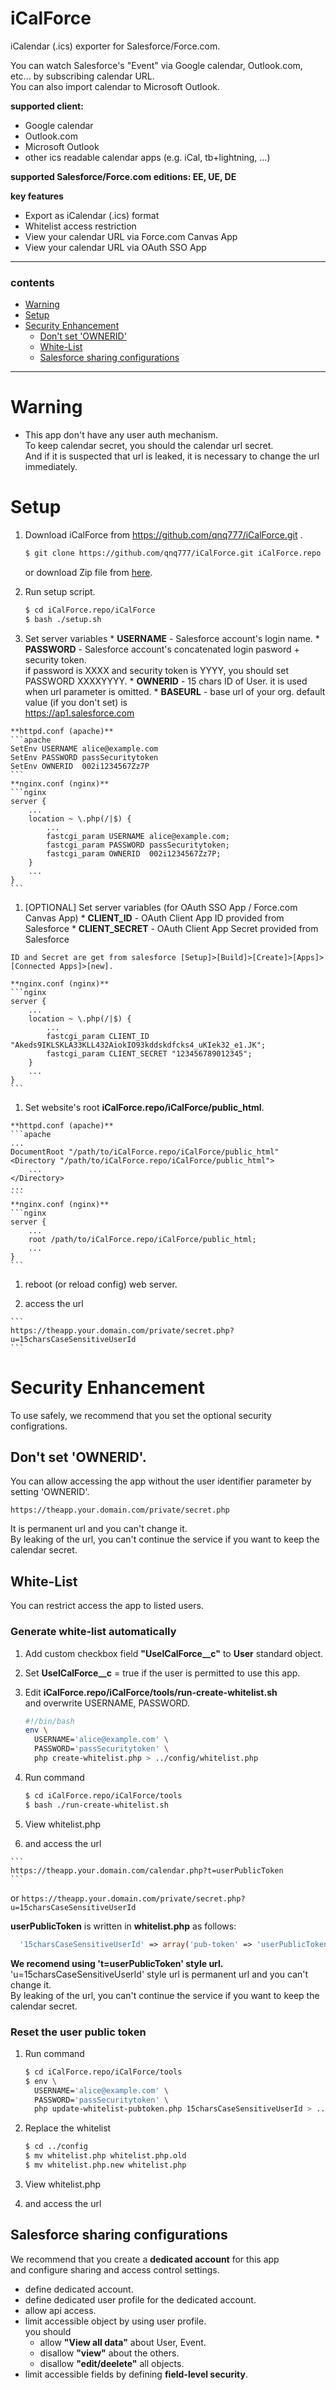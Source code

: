 iCalForce
=========

iCalendar (.ics) exporter for Salesforce/Force.com.  

You can watch Salesforce's "Event" via
Google calendar, Outlook.com, etc... by subscribing calendar URL.  
You can also import calendar to Microsoft Outlook.

**supported client:**
  * Google calendar
  * Outlook.com
  * Microsoft Outlook
  * other ics readable calendar apps (e.g. iCal, tb+lightning, ...)

**supported Salesforce/Force.com editions: EE, UE, DE**

**key features**
  * Export as iCalendar (.ics) format
  * Whitelist access restriction
  * View your calendar URL via Force.com Canvas App
  * View your calendar URL via OAuth SSO App

----
### contents
  * [Warning](#warning)
  * [Setup](#setup)
  * [Security Enhancement](#security-enhancement)
    * [Don't set 'OWNERID'](#dont-set-ownerid)
    * [White-List](#white-list)
    * [Salesforce sharing configurations](#salesforce-sharing-configurations)

----
# Warning
  * This app don't have any user auth mechanism.  
    To keep calendar secret, you should the calendar url secret.  
    And if it is suspected that url is leaked, it is necessary to change the url immediately.

# Setup

  1. Download iCalForce from https://github.com/qnq777/iCalForce.git .
     ```bash
     $ git clone https://github.com/qnq777/iCalForce.git iCalForce.repo
     ```
     or download Zip file from [here](https://github.com/qnq777/iCalForce/archive/master.zip).

  1. Run setup script.
     ```bash
     $ cd iCalForce.repo/iCalForce
     $ bash ./setup.sh
     ```
  1. Set server variables
    * **USERNAME** - Salesforce account's login name.
    * **PASSWORD** - Salesforce account's concatenated login pasword + security token.  
      if password is XXXX and security token is YYYY, you should set PASSWORD XXXXYYYY.
    * **OWNERID** - 15 chars ID of User. it is used when url parameter is omitted.
    * **BASEURL** - base url of your org. default value (if you don't set) is  
      https://ap1.salesforce.com

    **httpd.conf (apache)**
    ```apache
    SetEnv USERNAME alice@example.com
    SetEnv PASSWORD passSecuritytoken
    SetEnv OWNERID  002i1234567Zz7P
    ```
    **nginx.conf (nginx)**
    ```nginx
    server {
        ...
        location ~ \.php(/|$) {
            ...
            fastcgi_param USERNAME alice@example.com;
            fastcgi_param PASSWORD passSecuritytoken;
            fastcgi_param OWNERID  002i1234567Zz7P;
        }
        ...
    }
    ```
  1. [OPTIONAL] Set server variables (for OAuth SSO App / Force.com Canvas App)
    * **CLIENT_ID** - OAuth Client App ID provided from Salesforce
    * **CLIENT_SECRET** - OAuth Client App Secret provided from Salesforce
    
    ID and Secret are get from salesforce [Setup]>[Build]>[Create]>[Apps]>[Connected Apps]>[new].

    **nginx.conf (nginx)**
    ```nginx
    server {
        ...
        location ~ \.php(/|$) {
            ...
            fastcgi_param CLIENT_ID "Akeds9IKLSKLA33KLL432AiokIO93kddskdfcks4_uKIek32_e1.JK";
            fastcgi_param CLIENT_SECRET "123456789012345";
        }
        ...
    }
    ```

  1. Set website's root **iCalForce.repo/iCalForce/public_html**.

    **httpd.conf (apache)**
    ```apache
    ...
    DocumentRoot "/path/to/iCalForce.repo/iCalForce/public_html"
    <Directory "/path/to/iCalForce.repo/iCalForce/public_html">
        ...
    </Directory>
    ...
    ```
    **nginx.conf (nginx)**
    ```nginx
    server {
        ...
        root /path/to/iCalForce.repo/iCalForce/public_html;
        ...
    }
    ```

  1. reboot (or reload config) web server.

  1. access the url

    ```
    https://theapp.your.domain.com/private/secret.php?u=15charsCaseSensitiveUserId
    ```

# Security Enhancement

To use safely, we recommend that you set the optional security configrations.

## Don't set 'OWNERID'.

You can allow accessing the app without the user identifier parameter by setting 'OWNERID'.
```
https://theapp.your.domain.com/private/secret.php
```
It is permanent url and you can't change it.  
By leaking of the url, you can't continue the service if you want to keep the calendar secret.

## White-List

You can restrict access the app to listed users.

### Generate white-list automatically
  1. Add custom checkbox field **"UseICalForce__c"** to **User** standard object.
  
  1. Set **UseICalForce__c** = true if the user is permitted to use this app.

  1. Edit **iCalForce.repo/iCalForce/tools/run-create-whitelist.sh**  
     and overwrite USERNAME, PASSWORD.
     ```bash
     #!/bin/bash
     env \
       USERNAME='alice@example.com' \
       PASSWORD='passSecuritytoken' \
       php create-whitelist.php > ../config/whitelist.php
     ```

  1. Run command
     ```bash
     $ cd iCalForce.repo/iCalForce/tools
     $ bash ./run-create-whitelist.sh
     ```

  1. View whitelist.php

  1. and access the url

    ```
    https://theapp.your.domain.com/calendar.php?t=userPublicToken
    ```
or
    ```
    https://theapp.your.domain.com/private/secret.php?u=15charsCaseSensitiveUserId
    ```

**userPublicToken** is written in **whitelist.php** as follows:
```php
  '15charsCaseSensitiveUserId' => array('pub-token' => 'userPublicToken'),
```

**We recomend using 't=userPublicToken' style url.**  
'u=15charsCaseSensitiveUserId' style url is permanent url and you can't change it.  
By leaking of the url, you can't continue the service if you want to keep the calendar secret.

### Reset the user public token
  1. Run command
     ```bash
     $ cd iCalForce.repo/iCalForce/tools
     $ env \
       USERNAME='alice@example.com' \
       PASSWORD='passSecuritytoken' \
       php update-whitelist-pubtoken.php 15charsCaseSensitiveUserId > ../config/whitelist.php.new
     ```

  1. Replace the whitelist
     ```bash
     $ cd ../config
     $ mv whitelist.php whitelist.php.old
     $ mv whitelist.php.new whitelist.php
     ```

  1. View whitelist.php

  1. and access the url

## Salesforce sharing configurations
We recommend that you create a **dedicated account** for this app  
and configure sharing and access control settings.

  * define dedicated account.
  * define dedicated user profile for the dedicated account.
  * allow api access.
  * limit accessible object by using user profile.  
    you should
    * allow **"View all data"** about User, Event.
    * disallow **"view"** about the others.
    * disallow **"edit/deelete"** all objects.
  * limit accessible fields by defining **field-level security**.

